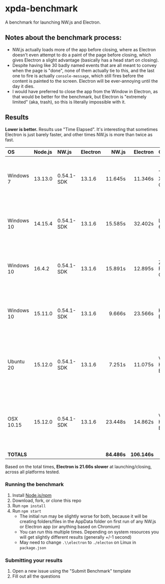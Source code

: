 
# xpda-benchmark

A benchmark for launching NW.js and Electron.


## Notes about the benchmark process:

* NW.js actually loads more of the app before closing, where as Electron doesn't even attempt to do a paint of the page before closing, which gives Electron a slight advantage (basically has a head start on closing).
* Despite having like 30 badly named events that are all meant to convey when the page is "done", none of them actually tie to this, and the last one to fire is actually `console-message`, which still fires before the content is painted to the screen. Electron will be ever-annoying until the day it dies.
* I would have preferred to close the app from the Window in Electron, as that would be better for the benchmark, but Electron is "extremely limited" (aka, trash), so this is literally impossible with it.


## Results

**Lower is better.** Results use "Time Elapsed". It's interesting that sometimes Electron is just barely faster, and other times NW.js is more than twice as fast.

**OS**     | **Node.js** | **NW.js**  | **Electron** | **NW.js** | **Electron** | **Computer**        | **RAM** | **CPU**
:--        | :--         | :--        | :--          | --:       | --:          | :--                 | --:     | :--
Windows 7  | 13.13.0     | 0.54.1-SDK | 13.1.6       | 11.645s   | 11.346s      | Thinkpad X1 Carbon  | 16 GB   | Intel Core i7-6600U CPU @ 2.60GHz (2.70 GHz)
Windows 10 | 14.15.4     | 0.54.1-SDK | 13.1.6       | 15.585s   | 32.402s      | Latitude 6430u      | 16 GB   | Intel Core i7-3687U CPU @ 2.10GHz (2.60 GHz)
Windows 10 | 16.4.2      | 0.54.1-SDK | 13.1.6       | 15.891s   | 12.895s      | ZBook Firefly 15 G7 | 32 GB   | Intel Core i7-10610U CPU @ 1.80GHz (2.30 GHz)
Windows 10 | 15.11.0     | 0.54.1-SDK | 13.1.6       |  9.666s   | 23.566s      | Home Built PC       | 32 GB   | Intel Core i7-6700K CPU @ 4.00GHz (4.00 GHz)
Ubuntu 20  | 15.12.0     | 0.54.1-SDK | 13.1.6       |  7.251s   | 11.075s      | VM on Home Built PC |  8 GB   | Intel Core i7-6700K CPU @ 4.00GHz (4.00 GHz) (4/8 cores)
OSX 10.15  | 15.12.0     | 0.54.1-SDK | 13.1.6       | 23.448s   | 14.862s      | VM on Home Built PC |  8 GB   | Intel Core i7-6700K CPU @ 4.00GHz (4.00 GHz) (4/8 cores)
**TOTALS** |             |            |            | **84.486s** | **106.146s** |                    |         |

Based on the total times, **Electron is 21.66s slower** at launching/closing, across all platforms tested.


### Running the benchmark

1. Install [Node.js/npm](https://nodejs.org)
1. Download, fork, or clone this repo
1. Run `npm install`
1. Run `npm start`
   * The initial run may be slightly worse for both, because it will be creating folders/files in the AppData folder on first run of any NW.js or Electron app (or anything based on Chromium)
   * You can run this multiple times. Depending on system resources you will get slightly different results (generally +/-1 second) 
   * May need to change `.\\electron` to `./electon` on Linux in `package.json`


### Submitting your results

1. Open a new issue using the "Submit Benchmark" template
1. Fill out all the questions

